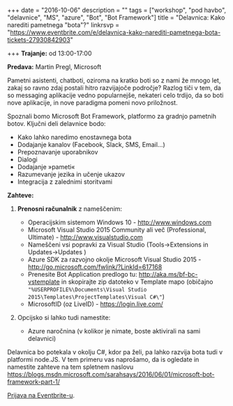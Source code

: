 +++
date = "2016-10-06"
description = ""
tags = ["workshop", "pod havbo", "delavnice", "MS", "azure", "Bot", "Bot Framework"]
title = "Delavnica: Kako narediti pametnega "bota"?"
linkrsvp = "https://www.eventbrite.com/e/delavnica-kako-narediti-pametnega-bota-tickets-27930842903"

+++
**Trajanje:** od 13:00-17:00

**Predava:** Martin Pregl, Microsoft

Pametni asistenti, chatboti, oziroma na kratko boti so z nami že mnogo let, zakaj so ravno zdaj postali hitro razvijajoče področje? Razlog tiči v tem, da so messaging aplikacije vedno popularnejše, nekateri celo trdijo, da so boti nove aplikacije, in nove paradigma pomeni novo priložnost.

Spoznali bomo Microsoft Bot Framework, platformo za gradnjo pametnih botov. Ključni deli delavnice bodo:
   - Kako lahko naredimo enostavnega bota
   - Dodajanje kanalov (Facebook, Slack, SMS, Email…)
   - Prepoznavanje uporabnikov
   - Dialogi
   - Dodajanje »pameti«
   - Razumevanje jezika in učenje ukazov
   - Integracija z zalednimi storitvami

<!--more-->

**Zahteve:**

1. **Prenosni računalnik** z nameščenim:

   - Operacijskim sistemom Windows 10 - http://www.windows.com
   - Microsoft Visual Studio 2015 Community ali več (Professional, Ultimate) - http://www.visualstudio.com
   - Nameščeni vsi popravki za Visual Studio (Tools->Extensions in Updates->Updates )
   - Azure SDK za razvojno okolje Microsoft Visual Studio 2015 - http://go.microsoft.com/fwlink/?LinkId=617168
   - Prenesite Bot Application predlogo tu: http://aka.ms/bf-bc-vstemplate in skopirajte zip datoteko v Template mapo (običajno `"%USERPROFILE%\Documents\Visual Studio 2015\Templates\ProjectTemplates\Visual C#\"`)
   - MicrosoftID (oz LiveID) - https://login.live.com/ 

2. Opcijsko si lahko tudi namestite:

   - Azure naročnina (v kolikor je nimate, boste aktivirali na sami delavnici)
   
Delavnica bo potekala v okolju C#, kdor pa želi, pa lahko razvija bota tudi v platformi node.JS. V tem primeru vas naprošamo, da is ogledate in namestite zahteve na tem spletnem naslovu https://blogs.msdn.microsoft.com/sarahsays/2016/06/01/microsoft-bot-framework-part-1/ 


[Prijava na Eventbrite-u](https://www.eventbrite.com/e/delavnica-kako-narediti-pametnega-bota-tickets-27930842903).
